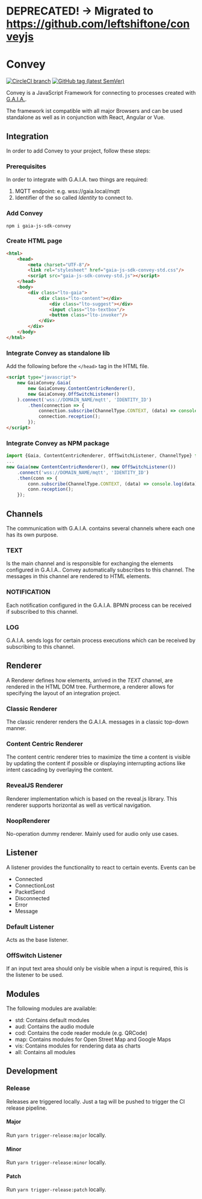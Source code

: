# DEPRECATED! -> Migrated to https://github.com/leftshiftone/conveyjs

# Convey

[![CircleCI branch](https://img.shields.io/circleci/project/github/leftshiftone/gaia-js-sdk-convey/master.svg?style=flat-square)](https://circleci.com/gh/leftshiftone/gaia-js-sdk-convey)
[![GitHub tag (latest SemVer)](https://img.shields.io/github/tag/leftshiftone/gaia-js-sdk-convey.svg?style=flat-square)](https://github.com/leftshiftone/gaia-js-sdk-convey/tags)

Convey is a JavaScript Framework for connecting to processes created with [G.A.I.A.](https://www.leftshift.one/produkt/gaia-services/).

The framework ist compatible with all major Browsers and can be used standalone as well as in conjunction with React, Angular or Vue.

## Integration
[//]: <> (TODO: Create sample project to demonstrate integration)
In order to add Convey to your project, follow these steps:

### Prerequisites
In order to integrate with G.A.I.A. two things are required:
1. MQTT endpoint: e.g. wss://gaia.local/mqtt
2. Identifier of the so called *Identity* to connect to.

### Add Convey
`npm i gaia-js-sdk-convey`

### Create HTML page
```html
<html>
    <head>
        <meta charset="UTF-8"/>
        <link rel="stylesheet" href="gaia-js-sdk-convey-std.css"/>
        <script src="gaia-js-sdk-convey-std.js"></script>
    </head>
    <body>
        <div class="lto-gaia">
            <div class="lto-content"></div>
                <div class="lto-suggest"></div>
                <input class="lto-textbox"/>
                <button class="lto-invoker"/>
            </div>
        </div>
    </body>
</html>
```

### Integrate Convey as standalone lib
Add the following before the `</head>` tag in the HTML file.
```html
<script type="javascript">
    new GaiaConvey.Gaia(
        new GaiaConvey.ContentCentricRenderer(),
        new GaiaConvey.OffSwitchListener()
    ).connect('wss://DOMAIN_NAME/mqtt', 'IDENTITY_ID')
        .then(connection => {
            connection.subscribe(ChannelType.CONTEXT, (data) => console.log(data));
            connection.reception();
        });
</script>
```

### Integrate Convey as NPM package
```javascript
import {Gaia, ContentCentricRenderer, OffSwitchListener, ChannelType} from "gaia-js-sdk-convey";
...
new Gaia(new ContentCentricRenderer(), new OffSwitchListener())
    .connect('wss://DOMAIN_NAME/mqtt', 'IDENTITY_ID')
    .then(conn => {
        conn.subscribe(ChannelType.CONTEXT, (data) => console.log(data));
        conn.reception();
    });
```

## Channels
The communication with G.A.I.A. contains several channels where each one has its own purpose.

### TEXT

Is the main channel and is responsible for exchanging the elements configured in G.A.I.A.. Convey automatically subscribes to this channel. The messages in this channel are rendered to HTML elements.

### NOTIFICATION

Each notification configured in the G.A.I.A. BPMN process can be received if subscribed to this channel.

### LOG

G.A.I.A. sends logs for certain process executions which can be received by subscribing to this channel.


## Renderer
A Renderer defines how elements, arrived in the *TEXT* channel, are rendered in the HTML DOM tree. Furthermore, a renderer allows for specifying the layout of an integration project.

### Classic Renderer
The classic renderer renders the G.A.I.A. messages in a classic top-down manner.

### Content Centric Renderer
The content centric renderer tries to maximize the time a content is visible by updating the content if possible or displaying interrupting actions like intent cascading by overlaying the content.

### RevealJS Renderer
Renderer implementation which is based on the reveal.js library. This renderer supports horizontal as well as vertical navigation.

### NoopRenderer
No-operation dummy renderer. Mainly used for audio only use cases.


## Listener
A listener provides the functionality to react to certain events. Events can be
* Connected
* ConnectionLost
* PacketSend
* Disconnected
* Error
* Message

### Default Listener
Acts as the base listener.

### OffSwitch Listener
If an input text area should only be visible when a input is required, this is the listener to be used.


## Modules
The following modules are available:
* std: Contains default modules
* aud: Contains the audio module
* cod: Contains the code reader module (e.g. QRCode)
* map: Contains modules for Open Street Map and Google Maps
* vis: Contains modules for rendering data as charts
* all: Contains all modules


## Development

### Release
Releases are triggered locally. Just a tag will be pushed to trigger the CI release pipeline.

#### Major
Run `yarn trigger-release:major` locally.

#### Minor
Run `yarn trigger-release:minor` locally.

#### Patch
Run `yarn trigger-release:patch` locally.


